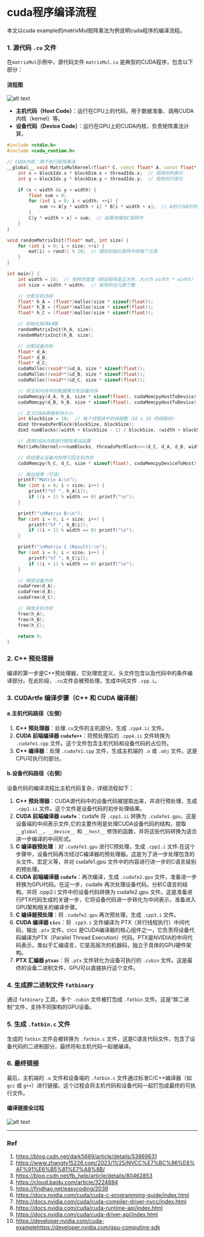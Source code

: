 # cuda程序编译流程

本文以cuda example的matrixMul矩阵乘法为例说明cuda程序的编译流程。

### 1. **源代码 `.cu` 文件**

在`matrixMul`示例中，源代码文件 `matrixMul.cu` 是典型的CUDA程序，包含以下部分：
#### 流程图
![alt text](20161225140143964.png)
* **主机代码（Host Code）**：运行在CPU上的代码，用于数据准备、调用CUDA内核（kernel）等。
* **设备代码（Device Code）**：运行在GPU上的CUDA内核，负责矩阵乘法计算。

```cpp
#include <stdio.h>
#include <cuda_runtime.h>

// CUDA内核：用于执行矩阵乘法
__global__ void MatrixMulKernel(float* C, const float* A, const float* B, int width) {
    int x = blockIdx.x * blockDim.x + threadIdx.x;  // 矩阵的列索引
    int y = blockIdx.y * blockDim.y + threadIdx.y;  // 矩阵的行索引

    if (x < width && y < width) {
        float sum = 0;
        for (int i = 0; i < width; ++i) {
            sum += A[y * width + i] * B[i * width + x];  // A的行与B的列对应相乘累加
        }
        C[y * width + x] = sum;  // 结果存储在C矩阵中
    }
}

void randomMatrixInit(float* mat, int size) {
    for (int i = 0; i < size; ++i) {
        mat[i] = rand() % 10;  // 随机初始化矩阵中的每个元素
    }
}

int main() {
    int width = 16;  // 矩阵的宽度（假设矩阵是正方形，大小为 width * width）
    int size = width * width;  // 矩阵的总元素个数

    // 分配主机内存
    float* h_A = (float*)malloc(size * sizeof(float));
    float* h_B = (float*)malloc(size * sizeof(float));
    float* h_C = (float*)malloc(size * sizeof(float));

    // 初始化矩阵A和B
    randomMatrixInit(h_A, size);
    randomMatrixInit(h_B, size);

    // 分配设备内存
    float* d_A;
    float* d_B;
    float* d_C;
    cudaMalloc((void**)&d_A, size * sizeof(float));
    cudaMalloc((void**)&d_B, size * sizeof(float));
    cudaMalloc((void**)&d_C, size * sizeof(float));

    // 将主机内存中的数据拷贝到设备内存
    cudaMemcpy(d_A, h_A, size * sizeof(float), cudaMemcpyHostToDevice);
    cudaMemcpy(d_B, h_B, size * sizeof(float), cudaMemcpyHostToDevice);

    // 定义CUDA网格和块大小
    int blockSize = 16;  // 每个线程块中的线程数（16 x 16 的线程块）
    dim3 threadsPerBlock(blockSize, blockSize);
    dim3 numBlocks((width + blockSize - 1) / blockSize, (width + blockSize - 1) / blockSize);

    // 调用CUDA内核进行矩阵乘法运算
    MatrixMulKernel<<<numBlocks, threadsPerBlock>>>(d_C, d_A, d_B, width);

    // 将结果从设备内存拷贝回主机内存
    cudaMemcpy(h_C, d_C, size * sizeof(float), cudaMemcpyDeviceToHost);

    // 输出结果（可选）
    printf("Matrix A:\n");
    for (int i = 0; i < size; i++) {
        printf("%f ", h_A[i]);
        if ((i + 1) % width == 0) printf("\n");
    }

    printf("\nMatrix B:\n");
    for (int i = 0; i < size; i++) {
        printf("%f ", h_B[i]);
        if ((i + 1) % width == 0) printf("\n");
    }

    printf("\nMatrix C (Result):\n");
    for (int i = 0; i < size; i++) {
        printf("%f ", h_C[i]);
        if ((i + 1) % width == 0) printf("\n");
    }

    // 释放设备内存
    cudaFree(d_A);
    cudaFree(d_B);
    cudaFree(d_C);

    // 释放主机内存
    free(h_A);
    free(h_B);
    free(h_C);

    return 0;
}

```

### 2. **C++ 预处理器**

编译的第一步是C++预处理器，它处理宏定义、头文件包含以及代码中的条件编译部分。在此阶段，`.cu`文件会被预处理，生成中间文件 `.cpp.i`。


### 3. **CUDArtfe 编译步骤（C++ 和 CUDA 编译器）**

#### a.主机代码路径（左侧）


1. **C++ 预处理器**：处理`.cu`文件的主机部分，生成 `.cpp4.ii` 文件。
2. **CUDA 前端编译器 `cudafe++`**：将预处理后的 `.cpp4.ii` 文件转换为 `.cudafe1.cpp` 文件。这个文件包含主机代码和设备代码的占位符。
3. **C++ 编译器**：处理 `.cudafe1.cpp` 文件，生成主机端的 `.o` 或 `.obj` 文件。这是CPU可执行的部分。


#### b.设备代码路径（右侧）

设备代码的编译流程比主机代码复杂，详细流程如下：

1. **C++ 预处理器**：CUDA源代码中的设备代码被提取出来，并进行预处理，生成 `.cpp1.ii` 文件。这个文件是设备代码的初步处理结果。
2. **CUDA 前端编译器 `cudafe`**：cudafe 将 `.cpp1.ii` 转换为 `.cudafe1.gpu`，这是设备端的中间表示文件,它的主要作用是处理CUDA设备代码的结构，提取 `__global__`、`__device__` 和 `__host__` 修饰的函数，并将这些代码转换为适合进一步编译的中间形式。
3. **C 编译器预处理**：对 `.cudafe1.gpu` 进行C预处理，生成 `.cpp2.i` 文件.在这个步骤中，设备代码再次经过C编译器的预处理器。这是为了进一步处理包含的头文件、宏定义等，并对 cudafe1.gpu 文件中的内容进行进一步的C语言级别的预处理。
4. **CUDA 前端编译器 `cudafe`**：再次编译，生成 `.cudafe2.gpu` 文件，准备进一步转换为GPU代码。在这一步，cudafe 再次处理设备代码，分析C语言的结构，并将 .cpp2.i 文件中的设备代码转换为 cudafe2.gpu 文件。这是准备进行PTX代码生成的关键一步，它将设备代码进一步转化为中间表示，准备进入GPU架构相关的编译步骤。
5. **C 编译器预处理**：将 `.cudafe2.gpu` 再次预处理，生成 `.cpp3.i` 文件。
6. **CUDA 编译器 `cicc`**：将 `.cpp3.i` 文件编译为 PTX（并行线程执行）中间代码，输出 `.ptx` 文件。cicc 是CUDA编译器的核心组件之一，它负责将设备代码编译为PTX（Parallel Thread Execution）代码。PTX是NVIDIA的中间代码表示，类似于汇编语言，它是高层次的机器码，独立于具体的GPU硬件架构。
7. **PTX 汇编器 `ptxas`**：将 `.ptx` 文件转化为设备可执行的 `.cubin` 文件。这是最终的设备二进制文件，GPU可以直接执行这个文件。

### 4. **生成胖二进制文件 `fatbinary`**

通过 `fatbinary` 工具，多个 `.cubin` 文件被打包成 `.fatbin` 文件。这是“胖二进制”文件，支持不同架构的GPU设备。

### 5. **生成 `.fatbin.c` 文件**

生成的 `fatbin` 文件会被转换为 `.fatbin.c` 文件，这是C语言代码文件，包含了设备代码的二进制部分，最终将和主机代码一起被编译。



### 6. **最终链接**

最后，主机端的 `.o` 文件和设备端的 `.fatbin.c` 文件通过标准C/C++编译器（如 `gcc` 或 `g++`）进行链接。这个过程会将主机代码和设备代码一起打包成最终的可执行文件。

#### 编译链接全过程
![alt text](GPU编译流程cuda-compilation-from-cu-to-executable.png)

----
### Ref
1. https://blog.csdn.net/dark5669/article/details/53869631
2. https://www.zhangty15226.com/2023/11/25/NVCC%E7%BC%96%E8%AF%91%E6%B5%81%E7%A8%8B/
3. https://blog.csdn.net/fb_help/article/details/80462853
4. https://cloud.baidu.com/article/3224884
5. https://findhao.net/easycoding/2039
6. https://docs.nvidia.com/cuda/cuda-c-programming-guide/index.html
7. https://docs.nvidia.com/cuda/cuda-compiler-driver-nvcc/index.html
8. https://docs.nvidia.com/cuda/cuda-runtime-api/index.html
9. https://docs.nvidia.com/cuda/cuda-driver-api/index.html
10. https://developer.nvidia.com/cuda-examplehttps://developer.nvidia.com/gpu-computing-sdk
